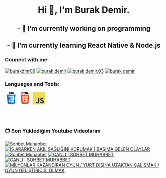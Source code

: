 <h1 align="center">Hi 👋, I'm Burak Demir.</h1>
<h2 align="center">- 🔭 I’m currently working on programming</h2>
<h2 align="center">- 🌱 I’m currently learning React Native & Node.js</h2>

<h3 align="left">Connect with me:</h3>
<p align="left">
<a href="https://twitter.com/burakdmr09" target="blank"><img align="center" src="https://raw.githubusercontent.com/rahuldkjain/github-profile-readme-generator/master/src/images/icons/Social/twitter.svg" alt="burakdmr09" height="30" width="40" /></a>
<a href="https://linkedin.com/in/burak-demir-8a5410189/" target="blank"><img align="center" src="https://raw.githubusercontent.com/rahuldkjain/github-profile-readme-generator/master/src/images/icons/Social/linked-in-alt.svg" alt="burak demir" height="30" width="40" /></a>
<a href="https://www.instagram.com/burakdmr.dev/" target="blank"><img align="center" src="https://raw.githubusercontent.com/rahuldkjain/github-profile-readme-generator/master/src/images/icons/Social/instagram.svg" alt="burak.demir.03" height="30" width="40" /></a>
<a href="https://www.youtube.com/channel/UCDdNshkQY13SfUZh4JgkcQg" target="blank"><img align="center" src="https://raw.githubusercontent.com/rahuldkjain/github-profile-readme-generator/master/src/images/icons/Social/youtube.svg" alt="burak demir" height="30" width="40" /></a>
</p>

<h3 align="left">Languages and Tools:</h3>
<p align="left"> <a href="https://www.w3schools.com/css/" target="_blank"> <img src="https://raw.githubusercontent.com/devicons/devicon/master/icons/css3/css3-original-wordmark.svg" alt="css3" width="40" height="40"/> </a> <a href="https://www.w3.org/html/" target="_blank"> <img src="https://raw.githubusercontent.com/devicons/devicon/master/icons/html5/html5-original-wordmark.svg" alt="html5" width="40" height="40"/> </a> <a href="https://developer.mozilla.org/en-US/docs/Web/JavaScript" target="_blank"> <img src="https://raw.githubusercontent.com/devicons/devicon/master/icons/javascript/javascript-original.svg" alt="javascript" width="40" height="40"/> </a> </p>
<br />

#

### 📺 Son Yüklediğim Youtube Videolarım

<!-- BEGIN YOUTUBE-CARDS -->
[![Sohbet Muhabbet](https://ytcards.demolab.com/?id=Je7nmTLwoiA&title=Sohbet+Muhabbet&lang=en&timestamp=1692727065&background_color=%230d1117&title_color=%23ffffff&stats_color=%23dedede&max_title_lines=1&width=250&border_radius=5 "Sohbet Muhabbet")](https://www.youtube.com/watch?v=Je7nmTLwoiA)
[![İŞ ARARKEN AKIL SAĞLIĞINI KORUMAK | BAŞIMA GELEN OLAYLAR](https://ytcards.demolab.com/?id=kXMAWc0-TpQ&title=%C4%B0%C5%9E+ARARKEN+AKIL+SA%C4%9ELI%C4%9EINI+KORUMAK+%7C+BA%C5%9EIMA+GELEN+OLAYLAR&lang=en&timestamp=1692444004&background_color=%230d1117&title_color=%23ffffff&stats_color=%23dedede&max_title_lines=1&width=250&border_radius=5 "İŞ ARARKEN AKIL SAĞLIĞINI KORUMAK | BAŞIMA GELEN OLAYLAR")](https://www.youtube.com/watch?v=kXMAWc0-TpQ)
[![Sohbet Muhabbet](https://ytcards.demolab.com/?id=yMy4eY4X4wU&title=Sohbet+Muhabbet&lang=en&timestamp=1692261014&background_color=%230d1117&title_color=%23ffffff&stats_color=%23dedede&max_title_lines=1&width=250&border_radius=5 "Sohbet Muhabbet")](https://www.youtube.com/watch?v=yMy4eY4X4wU)
[![CANLI | SOHBET MUHABBET](https://ytcards.demolab.com/?id=4buEvgNjYx0&title=CANLI+%7C+SOHBET+MUHABBET&lang=en&timestamp=1691742477&background_color=%230d1117&title_color=%23ffffff&stats_color=%23dedede&max_title_lines=1&width=250&border_radius=5 "CANLI | SOHBET MUHABBET")](https://www.youtube.com/watch?v=4buEvgNjYx0)
[![CANLI | SOHBET MUHABBET](https://ytcards.demolab.com/?id=KAv9Z7lq934&title=CANLI+%7C+SOHBET+MUHABBET&lang=en&timestamp=1691442502&background_color=%230d1117&title_color=%23ffffff&stats_color=%23dedede&max_title_lines=1&width=250&border_radius=5 "CANLI | SOHBET MUHABBET")](https://www.youtube.com/watch?v=KAv9Z7lq934)
[![MİLYONLAR KAZANDIRAN OYUN / YURT DIŞINA UZAKTAN ÇALIŞMAK / OYUN GELİŞTİRİCİSİ OLMAK](https://ytcards.demolab.com/?id=gC1rpSdV-OE&title=M%C4%B0LYONLAR+KAZANDIRAN+OYUN+%2F+YURT+DI%C5%9EINA+UZAKTAN+%C3%87ALI%C5%9EMAK+%2F+OYUN+GEL%C4%B0%C5%9ET%C4%B0R%C4%B0C%C4%B0S%C4%B0+OLMAK&lang=en&timestamp=1691234952&background_color=%230d1117&title_color=%23ffffff&stats_color=%23dedede&max_title_lines=1&width=250&border_radius=5 "MİLYONLAR KAZANDIRAN OYUN / YURT DIŞINA UZAKTAN ÇALIŞMAK / OYUN GELİŞTİRİCİSİ OLMAK")](https://www.youtube.com/watch?v=gC1rpSdV-OE)
<!-- END YOUTUBE-CARDS -->

<!--
**burakndmr/burakndmr** is a ✨ _special_ ✨ repository because its `README.md` (this file) appears on your GitHub profile.

Here are some ideas to get you started:


- 🌱 I’m currently learning ...
- 👯 I’m looking to collaborate on ...
- 🤔 I’m looking for help with ...
- 💬 Ask me about ...
- 📫 How to reach me: ...
- 😄 Pronouns: ...
- ⚡ Fun fact: ...
-->
